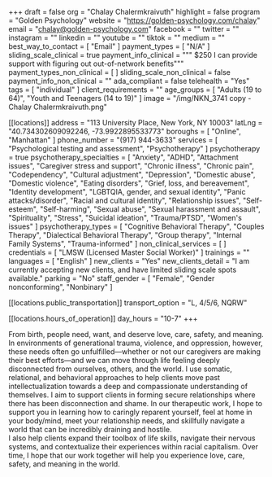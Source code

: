 +++
draft = false
org = "Chalay Chalermkraivuth"
highlight = false
program = "Golden Psychology"
website = "https://golden-psychology.com/chalay"
email = "chalay@golden-psychology.com"
facebook = ""
twitter = ""
instagram = ""
linkedin = ""
youtube = ""
tiktok = ""
medium = ""
best_way_to_contact = [ "Email" ]
payment_types = [ "N/A" ]
sliding_scale_clinical = true
payment_info_clinical = """
$250
I can provide support with figuring out out-of-network benefits"""
payment_types_non_clinical = [ ]
sliding_scale_non_clinical = false
payment_info_non_clinical = ""
ada_compliant = false
telehealth = "Yes"
tags = [ "individual" ]
client_requirements = ""
age_groups = [ "Adults (19 to 64)", "Youth and Teenagers (14 to 19)" ]
image = "/img/NKN_3741 copy - Chalay Chalermkraivuth.png"

[[locations]]
address = "113 University Place, New York, NY 10003"
latLng = "40.734302609092246, -73.9922895533773"
boroughs = [ "Online", "Manhattan" ]
phone_number = "(917) 944-3633"
services = [ "Psychological testing and assessment", "Psychotherapy" ]
psychotherapy = true
psychotherapy_specialties = [
  "Anxiety",
  "ADHD",
  "Attachment issues",
  "Caregiver stress and support",
  "Chronic illness",
  "Chronic pain",
  "Codependency",
  "Cultural adjustment",
  "Depression",
  "Domestic abuse",
  "Domestic violence",
  "Eating disorders",
  "Grief, loss, and bereavement",
  "Identity development",
  "LGBTQIA, gender, and sexual identity",
  "Panic attacks/disorder",
  "Racial and cultural identity",
  "Relationship issues",
  "Self-esteem",
  "Self-harming",
  "Sexual abuse",
  "Sexual harassment and assault",
  "Spirituality",
  "Stress",
  "Suicidal ideation",
  "Trauma/PTSD",
  "Women's issues"
]
psychotherapy_types = [
  "Cognitive Behavioral Therapy",
  "Couples Therapy",
  "Dialectical Behavioral Therapy",
  "Group therapy",
  "Internal Family Systems",
  "Trauma-informed"
]
non_clinical_services = [ ]
credentials = [ "LMSW (Licensed Master Social Worker)" ]
trainings = ""
languages = [ "English" ]
new_clients = "Yes"
new_clients_detail = "I am currently accepting new clients, and have limited sliding scale spots available."
parking = "No"
staff_gender = [ "Female", "Gender nonconforming", "Nonbinary" ]

  [[locations.public_transportation]]
  transport_option = "L, 4/5/6, NQRW"

  [[locations.hours_of_operation]]
  day_hours = "10-7"
+++

From birth, people need, want, and deserve love, care, safety, and meaning. In environments of generational trauma, violence, and oppression, however, these needs often go unfulfilled—whether or not our caregivers are making their best efforts—and we can move through life feeling deeply disconnected from ourselves, others, and the world. I use somatic, relational, and behavioral approaches to help clients move past intellectualization towards a deep and compassionate understanding of themselves. I aim to support clients in forming secure relationships where there has been disconnection and shame. In our therapeutic work, I hope to support you in learning how to caringly reparent yourself, feel at home in your body/mind, meet your relationship needs, and skillfully navigate a world that can be incredibly draining and hostile. <br>
I also help clients expand their toolbox of life skills, navigate their nervous systems, and contextualize their experiences within racial capitalism. Over time, I hope that our work together will help you experience love, care, safety, and meaning in the world. <br>
